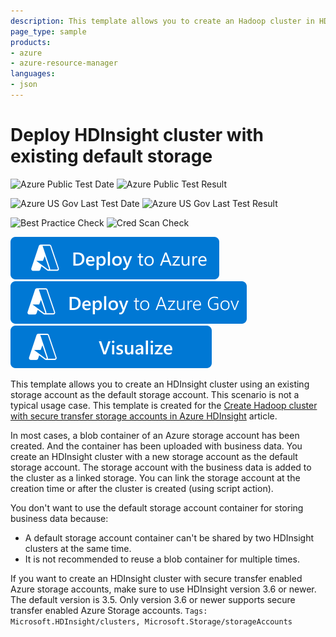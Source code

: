 ```yaml
---
description: This template allows you to create an Hadoop cluster in HDInsight. The cluster uses an existing storage account as the default storage accout.
page_type: sample
products:
- azure
- azure-resource-manager
languages:
- json
---
```

# Deploy HDInsight cluster with existing default storage

![Azure Public Test Date](https://azurequickstartsservice.blob.core.windows.net/badges/quickstarts/microsoft.hdinsight/hdinsight-linux-with-existing-default-storage-account/PublicLastTestDate.svg)
![Azure Public Test Result](https://azurequickstartsservice.blob.core.windows.net/badges/quickstarts/microsoft.hdinsight/hdinsight-linux-with-existing-default-storage-account/PublicDeployment.svg)

![Azure US Gov Last Test Date](https://azurequickstartsservice.blob.core.windows.net/badges/quickstarts/microsoft.hdinsight/hdinsight-linux-with-existing-default-storage-account/FairfaxLastTestDate.svg)
![Azure US Gov Last Test Result](https://azurequickstartsservice.blob.core.windows.net/badges/quickstarts/microsoft.hdinsight/hdinsight-linux-with-existing-default-storage-account/FairfaxDeployment.svg)

![Best Practice Check](https://azurequickstartsservice.blob.core.windows.net/badges/quickstarts/microsoft.hdinsight/hdinsight-linux-with-existing-default-storage-account/BestPracticeResult.svg)
![Cred Scan Check](https://azurequickstartsservice.blob.core.windows.net/badges/quickstarts/microsoft.hdinsight/hdinsight-linux-with-existing-default-storage-account/CredScanResult.svg)

[![Deploy To Azure](https://raw.githubusercontent.com/Azure/azure-quickstart-templates/master/1-CONTRIBUTION-GUIDE/images/deploytoazure.svg?sanitize=true)](https://portal.azure.com/#create/Microsoft.Template/uri/https%3A%2F%2Fraw.githubusercontent.com%2FAzure%2Fazure-quickstart-templates%2Fmaster%2Fquickstarts%2Fmicrosoft.hdinsight%2Fhdinsight-linux-with-existing-default-storage-account%2Fazuredeploy.json)
[![Deploy To Azure US Gov](https://raw.githubusercontent.com/Azure/azure-quickstart-templates/master/1-CONTRIBUTION-GUIDE/images/deploytoazuregov.svg?sanitize=true)](https://portal.azure.us/#create/Microsoft.Template/uri/https%3A%2F%2Fraw.githubusercontent.com%2FAzure%2Fazure-quickstart-templates%2Fmaster%2Fquickstarts%2Fmicrosoft.hdinsight%2Fhdinsight-linux-with-existing-default-storage-account%2Fazuredeploy.json)
[![Visualize](https://raw.githubusercontent.com/Azure/azure-quickstart-templates/master/1-CONTRIBUTION-GUIDE/images/visualizebutton.svg?sanitize=true)](http://armviz.io/#/?load=https%3A%2F%2Fraw.githubusercontent.com%2FAzure%2Fazure-quickstart-templates%2Fmaster%2Fquickstarts%2Fmicrosoft.hdinsight%2Fhdinsight-linux-with-existing-default-storage-account%2Fazuredeploy.json)

This template allows you to create an HDInsight cluster using an existing storage account as the default storage account. This scenario is not a typical usage case. This template is created for the [Create Hadoop cluster with secure transfer storage accounts in Azure HDInsight](https://docs.microsoft.com/azure/hdinsight/hdinsight-hadoop-create-linux-clusters-with-secure-transfer-storage) article.

In most cases, a blob container of an Azure storage account has been created. And the container has been uploaded with business data. You create an HDInsight cluster with a new storage account as the default storage account. The storage account with the business data is added to the cluster as a linked storage.  You can link the storage account at the creation time or after the cluster is created (using script action).

You don't want to use the default storage account container for storing business data because:

- A default storage account container can't be shared by two HDInsight clusters at the same time.
- It is not recommended to reuse a blob container for multiple times.

If you want to create an HDInsight cluster with secure transfer enabled Azure storage accounts, make sure to use HDInsight version 3.6 or newer.  The default version is 3.5.  Only version 3.6 or newer supports secure transfer enabled Azure Storage accounts.
`Tags: Microsoft.HDInsight/clusters, Microsoft.Storage/storageAccounts`
